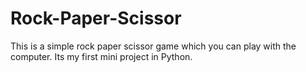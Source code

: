 # Rock-Paper-Scissor
This is a simple rock paper scissor game which you can play with the computer.
Its my first mini project in Python.
